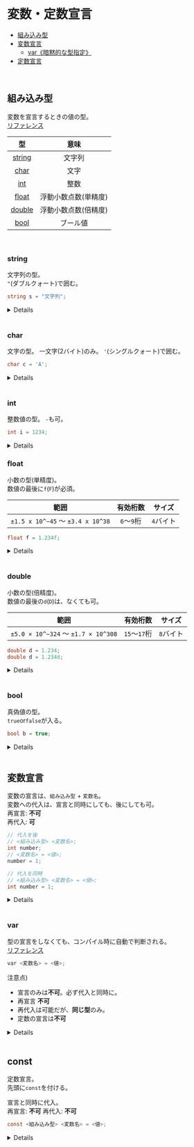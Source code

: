 # 変数・定数宣言

- [組み込み型](#built-in-type)
- [変数宣言](#variable)
    - [var《暗黙的な型指定》](#var)
- [定数宣言](#const)

<br>

<span id="built-in-type"></span>
## 組み込み型

変数を宣言するときの値の型。<br>
[リファレンス](https://docs.microsoft.com/ja-jp/dotnet/csharp/language-reference/builtin-types/built-in-types)

| 型 | 意味 |
|:--:|:----:|
| [string](#string) | 文字列 |
| [char](#char) | 文字 |
| [int](#int) | 整数 |
| [float](#float) | 浮動小数点数(単精度) |
| [double](#double) | 浮動小数点数(倍精度) |
| [bool](#bool) | ブール値 |

<br>

<span id="string"></span>
### string

文字列の型。<br>
`"`(ダブルクォート)で囲む。

```c#
string s = "文字列";
```

<details>

```c#
string s = "hello"; // OK
string s = "h";     // OK    一文字でも可
string s = 'hello'; // error シングルクォートは不可
string s = "1234";  // OK
string s = 1234;    // error 数値は不可
string s = true;    // error 真偽値は不可
```

</details>

<br>

<span id="char"></span>
### char

文字の型。
一文字(2バイト)のみ。
`'`(シングルクォート)で囲む。

```c#
char c = 'A';
```

<details>

```c#
char c = 'a';  // OK
char c = '字'; // OK    日本語可
char c = '1';  // OK
char c = 'ab'; // error 文字列は不可
char c = "a";  // error ダブルクォートは不可
char c = 1;    // error 数値は不可
```

</details>

<br>

<span id="int"></span>
### int

整数値の型。
`-`も可。

```c#
int i = 1234;
```

<details>

```c#
int i = 1234;   // OK
int i = -1234;  // OK
int i = 1.234;  // error 小数は不可
int i = "1234"; // error 文字列は不可
int i = '1';    // error 文字は不可
int i = true    // error 真偽値は不可
```

</details>

<span id="float"></span>
### float

小数の型(単精度)。<br>
数値の最後に`f`(`F`)が必須。

| 範囲 | 有効桁数 | サイズ |
|:----:|:--------:|:------:|
| `±1.5 x 10^−45` 〜 `±3.4 x 10^38` | `6`〜`9`桁 | `4`バイト |

```c#
float f = 1.234f;
```

<details>

```c#
float f = 0.1234f;  // OK
float f = 0.1234F;  // OK    大文字でも可
float f = 1.2e34f;  // OK    指数表記も可
float f = -1.234f;  // OK
float f = "1.234"f; // error 文字列は不可
float f = truef;    // error 真偽値は不可
```

</details>

<br>

<span id="double"></span>
### double

小数の型(倍精度)。<br>
数値の最後の`d`(`D`)は、なくても可。

| 範囲 | 有効桁数 | サイズ |
|:----:|:--------:|:------:|
| `±5.0 × 10^−324` 〜 `±1.7 × 10^308` | `15`〜`17`桁 | `8`バイト |

```c#
double d = 1.234;
double d = 1.234d;
```

<details>

```c#
double d = 1.234d;  // OK
double d = 1.234D;  // OK    大文字でも可
double d = 1.234;   // OK    dはなくても可
double d = 1.2e34;  // OK
double d = "1.234"; // error 文字列は不可
double d = true;    // error 真偽値は不可
```

</details>

<br>

<span id="bool"></span>
### bool

真偽値の型。<br>
`true`or`false`が入る。

```c#
bool b = true;
```

<details>

```c#
bool b = true;       // OK
bool b = false;      // OK
bool b = "true";     // error 文字列は不可
bool b = 6 % 2 == 0; // OK    式の結果は可
```

</details>

<br>

<span id="variable"></span>
## 変数宣言

変数の宣言は、`組み込み型` + `変数名`。<br>
変数への代入は、宣言と同時にしても、後にしても可。<br>
再宣言: **不可**<br>
再代入: **可**

```c#
// 代入を後
// <組み込み型> <変数名>;
int number;
// <変数名> = <値>;
number = 1;

// 代入を同時
// <組み込み型> <変数名> = <値>;
int number = 1;
```

<details>

```c#
int number = 1;

number = 2;     // OK
int number = 2; // 再宣言不可 型は不要
```

</details>

<br>

<span id="var"></span>
### var

型の宣言をしなくても、コンパイル時に自動で判断される。<br>
[リファレンス](https://docs.microsoft.com/ja-jp/dotnet/csharp/language-reference/keywords/var)

```c#
var <変数名> = <値>;
```

注意点)
- 宣言のみは**不可**。必ず代入と同時に。
- 再宣言 **不可**
- 再代入は可能だが、**同じ型**のみ。
- 定数の宣言は**不可**

<details>

```c#
var number; // 宣言のみは不可
```

```c#
var number = 1234;

var number = 5678; // 再宣言は不可 型は不要
```

```c#
var number = 1234; // int型

number = "hello"; // 異なる型の代入は不可
```

</details>

<br>

<span id="const"></span>
## const

定数宣言。<br>
先頭に`const`を付ける。<br>

宣言と同時に代入。<br>
再宣言: **不可**
再代入: **不可**

```c#
const <組み込み型> <変数名> = <値>;
```

<details>

```c#
const int number; // error 宣言のみは不可
```

```c#
const int number = 1;

const int number = 2; // error 再宣言は不可
```

```c#
const int number = 1;

number = 2; // error 再代入は不可
```

</details>
